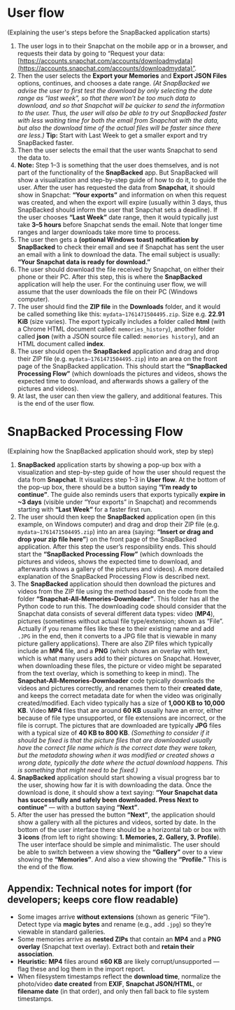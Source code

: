# User flow

(Explaining the user's steps before the SnapBacked application starts)

1. The user logs in to their Snapchat on the mobile app or in a browser, and requests their data by going to “Request your data: [https://accounts.snapchat.com/accounts/downloadmydata](https://accounts.snapchat.com/accounts/downloadmydata)”.
2. Then the user selects the **Export your Memories** and **Export JSON Files** options, continues, and chooses a date range. _(At SnapBacked we advise the user to first test the download by only selecting the date range as “last week”, so that there won’t be too much data to download, and so that Snapchat will be quicker to send the information to the user. Thus, the user will also be able to try out SnapBacked faster with less waiting time for both the email from Snapchat with the data, but also the download time of the actual files will be faster since there are less.)_ **Tip:** Start with Last Week to get a smaller export and try SnapBacked faster.
3. Then the user selects the email that the user wants Snapchat to send the data to.
4. **Note:** Step 1–3 is something that the user does themselves, and is not part of the functionality of the **SnapBacked** app. But SnapBacked will show a visualization and step-by-step guide of how to do it, to guide the user. After the user has requested the data from **Snapchat**, it should show in Snapchat: **“Your exports”** and information on when this request was created, and when the export will expire (usually within 3 days, thus SnapBacked should inform the user that Snapchat sets a deadline). If the user chooses **“Last Week”** date range, then it would typically just take **3–5 hours** before Snapchat sends the email. Note that longer time ranges and larger downloads take more time to process.
5. The user then gets a **(optional Windows toast) notification by SnapBacked** to check their email and see if Snapchat has sent the user an email with a link to download the data. The email subject is usually: **“Your Snapchat data is ready for download.”**
6. The user should download the file received by Snapchat, on either their phone or their PC. After this step, this is where the **SnapBacked** application will help the user. For the continuing user flow, we will assume that the user downloads the file on their PC (Windows computer).
7. The user should find the **ZIP file** in the **Downloads** folder, and it would be called something like this: `mydata~1761471504495.zip`. Size e.g. **22.91 KiB** (size varies). The export typically includes a folder called **html** (with a Chrome HTML document called: `memories_history`), another folder called **json** (with a JSON source file called: `memories history`), and an HTML document called **index**.
8. The user should open the **SnapBacked** application and drag and drop their ZIP file (e.g. `mydata~1761471504495.zip`) into an area on the front page of the SnapBacked application. This should start the **“SnapBacked Processing Flow”** (which downloads the pictures and videos, shows the expected time to download, and afterwards shows a gallery of the pictures and videos).
9. At last, the user can then view the gallery, and additional features. This is the end of the user flow.


# SnapBacked Processing Flow

(Explaining how the SnapBacked application should work, step by step)

1. **SnapBacked** application starts by showing a pop-up box with a visualization and step-by-step guide of how the user should request the data from **Snapchat**. It visualizes step 1–3 in **User flow**. At the bottom of the pop-up box, there should be a button saying **“I’m ready to continue”**. The guide also reminds users that exports typically **expire in ~3 days** (visible under “Your exports” in Snapchat) and recommends starting with **“Last Week”** for a faster first run.
2. The user should then keep the **SnapBacked** application open (in this example, on Windows computer) and drag and drop their ZIP file (e.g. `mydata~1761471504495.zip`) into an area (saying: **“Insert or drag and drop your zip file here”**) on the front page of the SnapBacked application. After this step the user’s responsibility ends. This should start the **“SnapBacked Processing Flow”** (which downloads the pictures and videos, shows the expected time to download, and afterwards shows a gallery of the pictures and videos). A more detailed explanation of the SnapBacked Processing Flow is described next.
3. The **SnapBacked** application should then download the pictures and videos from the ZIP file using the method based on the code from the folder **“Snapchat-All-Memories-Downloader”**. This folder has all the Python code to run this. The downloading code should consider that the Snapchat data consists of several different data types: video (**MP4**), pictures (sometimes without actual file type/extension; shown as “File”. Actually if you rename files like these to their existing name and add `.JPG` in the end, then it converts to a JPG file that is viewable in many picture gallery applications). There are also ZIP files which typically include an **MP4** file, and a **PNG** (which shows an overlay with text, which is what many users add to their pictures on Snapchat. However, when downloading these files, the picture or video might be separated from the text overlay, which is something to keep in mind). The **Snapchat-All-Memories-Downloader** code typically downloads the videos and pictures correctly, and renames them to their **created date**, and keeps the correct metadata date for when the video was originally created/modified. Each video typically has a size of **1,000 KB to 10,000 KB**. Video **MP4** files that are around **60 KB** usually have an error, either because of file type unsupported, or file extensions are incorrect, or the file is corrupt. The pictures that are downloaded are typically **JPG** files with a typical size of **40 KB to 800 KB**. _(Something to consider if it should be fixed is that the picture files that are downloaded usually have the correct file name which is the correct date they were taken, but the metadata showing when it was modified or created shows a wrong date, typically the date where the actual download happens. This is something that might need to be fixed.)_
4. **SnapBacked** application should start showing a visual progress bar to the user, showing how far it is with downloading the data. Once the download is done, it should show a text saying: **“Your Snapchat data has successfully and safely been downloaded. Press Next to continue”** — with a button saying **“Next”**.
5. After the user has pressed the button **“Next”**, the application should show a gallery with all the pictures and videos, sorted by date. In the bottom of the user interface there should be a horizontal tab or box with **3 icons** (from left to right showing: **1. Memories, 2. Gallery, 3. Profile**). The user interface should be simple and minimalistic. The user should be able to switch between a view showing the **“Gallery”** over to a view showing the **“Memories”**. And also a view showing the **“Profile.”** This is the end of the flow.

## Appendix: Technical notes for import (for developers; keeps core flow readable)

- Some images arrive **without extensions** (shown as generic “File”). Detect type via **magic bytes** and rename (e.g., add `.jpg`) so they’re viewable in standard galleries.
- Some memories arrive as **nested ZIPs** that contain an **MP4** and a **PNG overlay** (Snapchat text overlay). Extract both and **retain their association**.
- **Heuristic:** **MP4** files around **≤60 KB** are likely corrupt/unsupported — flag these and log them in the import report.
- When filesystem timestamps reflect the **download time**, normalize the photo/video **date created** from **EXIF**, **Snapchat JSON/HTML**, or **filename date** (in that order), and only then fall back to file system timestamps.
